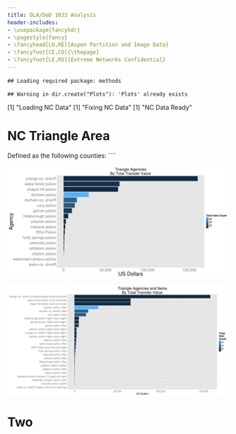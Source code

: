 ```yaml
---
title: DLA/DoD 1033 Analysis
header-includes:
- \usepackage{fancyhdr}
- \pagestyle{fancy}
- \fancyhead[LO,RE]{Aspen Partition and Image Data}
- \fancyfoot[CE,CO]{\thepage}
- \fancyfoot[LE,RO]{Extreme Networks Confidential}
---
```



```
## Loading required package: methods
```

```
## Warning in dir.create("Plots"): 'Plots' already exists
```

[1] "Loading NC Data"
[1] "Fixing NC Data"
[1] "NC Data Ready"

# NC Triangle Area

Defined as the following counties: ````

![](figure/unnamed-chunk-3-1.png) 

![](figure/unnamed-chunk-4-1.png) 



# Two

